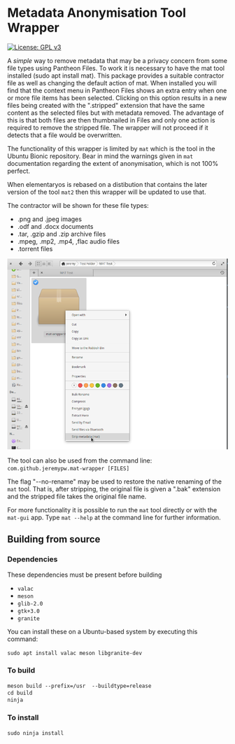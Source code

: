 # Metadata Anonymisation Tool Wrapper
[![License: GPL v3](https://img.shields.io/badge/License-GPL%20v3-blue.svg)](http://www.gnu.org/licenses/gpl-3.0)

A *simple* way to remove metadata that may be a privacy concern from some file types using Pantheon Files.
To work it is necessary to have the mat tool installed (sudo apt install mat). This package provides a suitable contractor
file as well as changing the default action of mat.  When installed you will find that the context menu in
Pantheon Files shows an extra entry when one or more file items has been selected. Clicking on this option results in
a new files being created with the ".stripped" extension that have the same content as the selected files but with
metadata removed. The advantage of this is that both files are then thumbnailed in Files and only one action is
required to remove the stripped file.  The wrapper will not proceed if it detects that a file would be overwritten.

The functionality of this wrapper is limited by `mat` which is the tool in the Ubuntu Bionic repository. Bear in mind
the warnings given in `mat` documentation regarding the extent of anonymisation, which is not 100% perfect.

When elementaryos is rebased on a distibution that contains the later version of the tool `mat2` then this wrapper
will be updated to use that.

The contractor will be shown for these file types:
* .png and .jpeg images
* .odf and .docx documents
* .tar, .gzip and .zip archive files
* .mpeg, .mp2, .mp4, ,flac audio files
* .torrent files


![Screenshot](/data/screenshots/Strip.png?raw=true "Strip metadata menu option")

The tool can also be used from the command line:
`com.github.jeremypw.mat-wrapper [FILES]`

The flag "--no-rename" may be used to restore the native renaming of the `mat` tool. That is, after stripping, the
original file is given a ".bak" extension and the stripped file takes the original file name.

For more functionality it is possible to run the `mat` tool directly or with the `mat-gui` app.
Type `mat --help` at the command line for further information.

## Building from source

### Dependencies
These dependencies must be present before building
 - `valac`
 - `meson`
 - `glib-2.0`
 - `gtk+3.0`
 - `granite`

 You can install these on a Ubuntu-based system by executing this command:

 `sudo apt install valac meson libgranite-dev`

### To build

```
meson build --prefix=/usr  --buildtype=release
cd build
ninja

```

### To install

`sudo ninja install`
